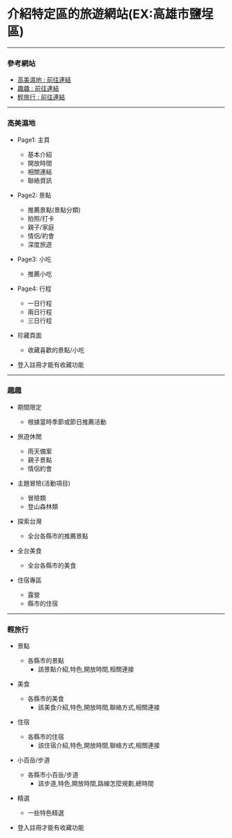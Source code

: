 # 介紹特定區的旅遊網站(EX:高雄市鹽埕區)
***
### 參考網站
- [高美濕地 : ](#高美濕地)[前往連結](https://yu-20-10.github.io/layout_gaomei/collection.html)
- [趣趣 : ](#趣趣)[前往連結](https://www.treatrip.com/kaohsiung/)
- [輕旅行 : ](#輕旅行)[前往連結](https://travel.yam.com/info/%E9%AB%98%E9%9B%84%E6%99%AF%E9%BB%9E/)
  
***

### 高美濕地
* Page1: 主頁
  * 基本介紹
  * 開放時間
  * 相關連結
  * 聯絡資訊 
  
* Page2: 景點
  * 推薦景點(景點分類)
  * 拍照/打卡
  * 親子/家庭
  * 情侶/約會
  * 深度旅遊
  
* Page3: 小吃
  * 推薦小吃
  
* Page4: 行程
  * 一日行程
  * 兩日行程
  * 三日行程
  
* 珍藏頁面
  * 收藏喜歡的景點/小吃

* 登入註冊才能有收藏功能
***

### 趣趣
* 期間限定
  * 根據當時季節或節日推薦活動
  
* 旅遊休閒
  * 雨天備案
  * 親子景點
  * 情侶約會
  
* 主題冒險(活動項目)
  * 冒險類
  * 登山森林類
  
* 探索台灣
  * 全台各縣市的推薦景點
  
* 全台美食
  * 全台各縣市的美食
  
* 住宿專區
  * 露營
  * 縣市的住宿

***

### 輕旅行
* 景點
  * 各縣市的景點
    * 該景點介紹,特色,開放時間,相關連接
  
* 美食
  * 各縣市的美食
    * 該美食介紹,特色,開放時間,聯絡方式,相關連接
  
* 住宿
  * 各縣市的住宿
    * 該住宿介紹,特色,開放時間,聯絡方式,相關連接
  
* 小百岳/步道
  * 各縣市小百岳/步道
    * 該步道,特色,開放時間,路線怎麼規劃,總時間
  
* 精選
  * 一些特色精選

* 登入註冊才能有收藏功能